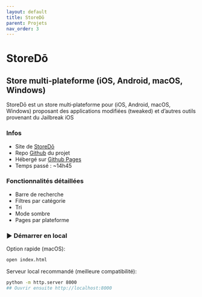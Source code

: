 ```yaml
---
layout: default
title: StoreDō
parent: Projets
nav_order: 3
---
```


# StoreDō
## Store multi‑plateforme (iOS, Android, macOS, Windows)
StoreDō est un store multi‑plateforme pour (iOS, Android, macOS, Windows) proposant des applications modifiées (tweaked) et d’autres outils provenant du Jailbreak iOS

### Infos
- Site de [StoreDō](https://abdu-63.github.io/storedo/)
- Repo [Github](https://github.com/abdu-63/storedo) du projet
- Hébergé sur [Github Pages](https://pages.github.com/)
- Temps passé : ~14h45

### Fonctionnalités détaillées
- Barre de recherche
- Filtres par catégorie
- Tri
- Mode sombre
- Pages par plateforme

### :arrow_forward: Démarrer en local

Option rapide (macOS):
```bash
open index.html
```
Serveur local recommandé (meilleure compatibilité):
```bash
python -m http.server 8000
## Ouvrir ensuite http://localhost:8000
```
